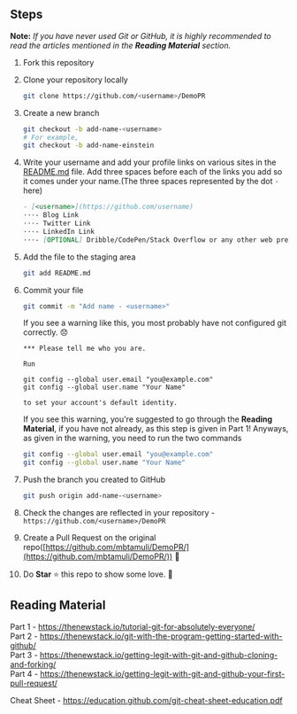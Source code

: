 ## Steps

**Note:** _If you have never used Git or GitHub, it is highly recommended to read the articles mentioned in the **Reading Material** section._

1. Fork this repository 
2. Clone your repository locally
   ```sh
   git clone https://github.com/<username>/DemoPR
   ```
3. Create a new branch
   ```sh
   git checkout -b add-name-<username>
   # For example,
   git checkout -b add-name-einstein
   ```
4. Write your username and add your profile links on various sites in the [README.md](README.md) file. Add three spaces before each of the links you add so it comes under your name.(The three spaces represented by the dot `⋅` here)
   ```md
   - [<username>](https://github.com/username)
   ⋅⋅⋅- Blog Link
   ⋅⋅⋅- Twitter Link
   ⋅⋅⋅- LinkedIn Link
   ⋅⋅⋅- [OPTIONAL] Dribble/CodePen/Stack Overflow or any other web presence
   ```
5. Add the file to the staging area
   ```sh
   git add README.md
   ```
6. Commit your file
   ```sh
   git commit -m "Add name - <username>"
   ```
   
   If you see a warning like this, you most probably have not configured git correctly. 😞
   ```
   *** Please tell me who you are.

   Run

   git config --global user.email "you@example.com"
   git config --global user.name "Your Name"

   to set your account's default identity.
   ```
   If you see this warning, you're suggested to go through the **Reading Material**, if you have not already, as this step is given in Part 1! Anyways, as given in the warning, you need to run the two commands
   ```sh
   git config --global user.email "you@example.com"
   git config --global user.name "Your Name"
   ```
   
   
7. Push the branch you created to GitHub
   ```sh
   git push origin add-name-<username>
   ```
7. Check the changes are reflected in your repository - `https://github.com/<username>/DemoPR`
8. Create a Pull Request on the original repo([https://github.com/mbtamuli/DemoPR/](https://github.com/mbtamuli/DemoPR/)) 🚀
9. Do **Star** ⭐ this repo to show some love. 🤩


## Reading Material

Part 1 - https://thenewstack.io/tutorial-git-for-absolutely-everyone/  
Part 2 - https://thenewstack.io/git-with-the-program-getting-started-with-github/  
Part 3 - https://thenewstack.io/getting-legit-with-git-and-github-cloning-and-forking/  
Part 4 - https://thenewstack.io/getting-legit-with-git-and-github-your-first-pull-request/  

Cheat Sheet - https://education.github.com/git-cheat-sheet-education.pdf
